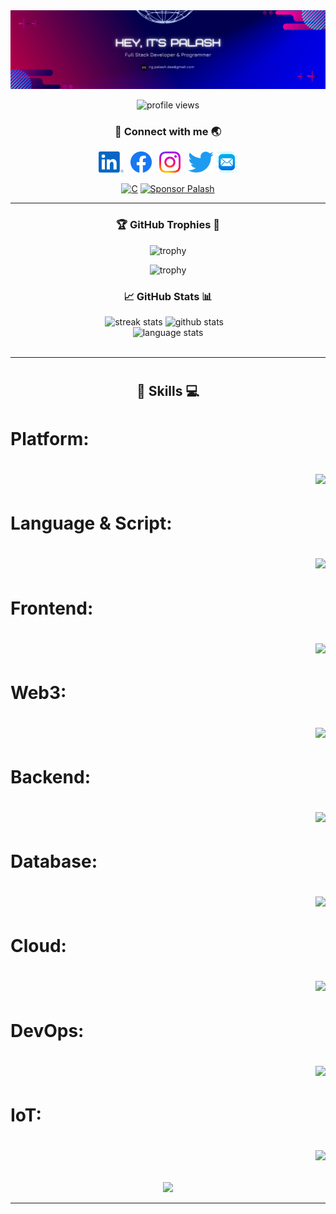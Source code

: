 <!-- banner image -->
<img src="images/header.png" alt="banner image">

<!-- profile views -->
<p align="center"><img src="https://komarev.com/ghpvc/?username=PalashCoder&label=Profile%20views&color=0e75b6&style=flat" alt="profile views" /></p>

<!-- social links -->
<h3 align="center">🔗 Connect with me 🌏</h3>

<p align="center">
    <a href="https://linkedin.com/in/coderpalash"><img height="34" src="images/socials/linked-in.svg" alt="LinkedIn"></a>&nbsp;&nbsp;
    <a href="https://facebook.com/coderpalash"><img height="34" src="images/socials/facebook.svg" alt="Facebook"></a>&nbsp;&nbsp;
    <a href="https://instagram.com/coderpalash"><img height="34" src="images/socials/instagram.svg" alt="Instagram"></a>&nbsp;&nbsp;
    <a href="https://twitter.com/coderpalash"><img height="34" src="images/socials/twitter.svg" alt="Twitter"></a>
    <a href="mailto:ng.palash.das@gmail.com"><img height="34" src="images/socials/mail.png" alt="Mail"></a>
</p>

<div  align="center" >
<a href="https://palashdas.tech" target="_blank"><img alt="C" src="https://img.shields.io/badge/website-07C160?style=for-the-badge&logo=vercel&logoColor=white"></a> <a href="https://github.com/sponsors/PalashCoder"><img alt="Sponsor Palash" src="https://img.shields.io/badge/sponsor-30363D?style=for-the-badge&logo=GitHub-Sponsors&logoColor=#white"></a>
</div>

---

<!-- github trophies -->
<h3 align="center">🏆 GitHub Trophies 🥇</h3>
<div align="center">

![trophy](https://github-profile-trophy.vercel.app/?username=PalashCoder&theme=dark_lover&no-frame=true&no-bg=true&column=4&title=Commits,Stars,PullRequest,MultiLanguage)
<br>

![trophy](https://github-profile-trophy.vercel.app/?username=PalashCoder&theme=dark_lover&no-frame=true&no-bg=true&column=4&title=Followers,Repositories,Reviews,Issues)
</div>

<!-- github stats -->
<h3 align="center">📈 GitHub Stats 📊</h3>
<div align=center>
  <img width=390 src="https://streak-stats.demolab.com/?user=PalashCoder&count_private=true&theme=react&border_radius=10" alt="streak stats"/>
  <img width=368 src="https://github-readme-stats.vercel.app/api?username=PalashCoder&count_private=true&show_icons=true&rank_icon=github&locale=en&theme=react&border_radius=10" alt="github stats">
    &nbsp;&nbsp;
  <br/>
  <img width=370 align=top src="https://github-readme-stats.vercel.app/api/top-langs?username=PalashCoder&show_icons=true&locale=en&theme=react&border_radius=10&layout=compact&langs_count=10" height="194.8px" alt="language stats">
</div>
<br>

<!-- LeetCode stats
<h3 align="center">📊 Coding Stats 📈</h3>
<p align="center"><img src="https://leetcard.jacoblin.cool/coderpalash?ext=heatmap&theme=dark"></p> -->

<!-- [![An image of @coderpalash's Holopin badges, which is a link to view their full Holopin profile](https://holopin.me/coderpalash)](https://holopin.io/@coderpalash) -->

---

<!-- Skills -->
<h1 align=center>

<h2 align="center">📘 Skills 💻</h2>

</h1>

<h1 align=left>Platform:&nbsp;&nbsp; <!-- Platform -->
    <p align="right">
        <a href="https://go-skill-icons.vercel.app/">
            <img src="https://go-skill-icons.vercel.app/api/icons?i=windows,apple,wsl,linux,androidstudio" />
        </a>
    </p>
</h1>

<h1 align=left>Language & Script:&nbsp;&nbsp; <!-- Language & Script -->
    <p align="right">
        <a href="https://go-skill-icons.vercel.app/">
            <img src="https://go-skill-icons.vercel.app/api/icons?i=c,cpp,python,javascript,typescript,go,dart,java,kotlin" />
        </a>
    </p>
</h1>

<h1 align=left>Frontend:&nbsp;&nbsp; <!-- Frontend -->
    <p align="right">
        <a href="https://go-skill-icons.vercel.app/">
            <img src="https://go-skill-icons.vercel.app/api/icons?i=react,tailwind,bootstrap,css,html,jquery,nextjs,vite,astro,redux,reactquery,flutter,wordpress" />
        </a>
    </p>
</h1>

<h1 align=left>Web3:&nbsp;&nbsp; <!-- Frontend -->
    <p align="right">
        <a href="https://go-skill-icons.vercel.app/">
            <img src="https://go-skill-icons.vercel.app/api/icons?i=solidity" />
        </a>
    </p>
</h1>

<h1 align=left>Backend:&nbsp;&nbsp; <!-- Backend -->
    <p align="right">
        <a href="https://go-skill-icons.vercel.app/">
            <img src="https://go-skill-icons.vercel.app/api/icons?i=express,nodejs,fastapi,django,flask" />
        </a>
    </p>
</h1>

<h1 align=left>Database:&nbsp;&nbsp; <!-- Database -->
    <p align="right">
        <a href="https://go-skill-icons.vercel.app/">
            <img src="https://go-skill-icons.vercel.app/api/icons?i=mongo,postgresql,mysql,redis" />
        </a>
    </p>
</h1>

<h1 align=left>Cloud:&nbsp;&nbsp; <!-- Cloud -->
    <p align="right">
        <a href="https://go-skill-icons.vercel.app/">
            <img src="https://go-skill-icons.vercel.app/api/icons?i=gcp,aws,appwrite,firebase,digitalocean,vercel,netlify,render,supabase" />
        </a>
    </p>
</h1>

<h1 align=left>DevOps:&nbsp;&nbsp; <!-- DevOps -->
    <p align="right">
        <a href="https://go-skill-icons.vercel.app/">
            <img src="https://go-skill-icons.vercel.app/api/icons?i=git,kubernetes,docker,github,kafka" />
        </a>
    </p>
</h1>

<h1 align=left>IoT:&nbsp;&nbsp; <!-- IoT -->
    <p align="right">
        <a href="https://go-skill-icons.vercel.app/">
            <img src="https://go-skill-icons.vercel.app/api/icons?i=arduino,raspberrypi,c" />
        </a>
    </p>
</h1>
</div>
<div align="center"><img src="https://user-images.githubusercontent.com/74038190/212284158-e840e285-664b-44d7-b79b-e264b5e54825.gif"> </div>

---
